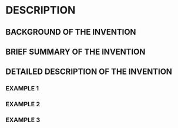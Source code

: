 # DESCRIPTION

## BACKGROUND OF THE INVENTION

## BRIEF SUMMARY OF THE INVENTION

## DETAILED DESCRIPTION OF THE INVENTION

### EXAMPLE 1

### EXAMPLE 2

### EXAMPLE 3

